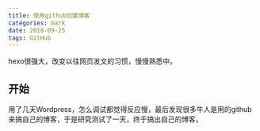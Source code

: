 ```yaml
---
title: 使用github创建博客
categories: mark
date: 2018-09-25
tags: GitHub
---
```

hexo很强大，改变以往网页发文的习惯，慢慢熟悉中。

## 开始
用了几天Wordpress，怎么调试都觉得反应慢，最后发现很多牛人是用的github来搞自己的博客，于是研究测试了一天，终于搞出自己的博客。
